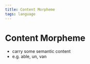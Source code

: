```yaml
---
title: Content Morpheme
tags: language
---
```


# Content Morpheme
- carry some semantic content
- e.g. able, un, van














